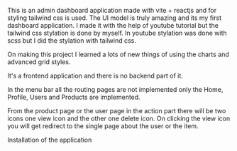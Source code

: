 This is an admin dashboard application made with vite + reactjs and for styling tailwind css is used. The UI model is truly amazing and its my first dashboard application. I made it with the help of youtube tutorial but the tailwind css stylation is done by myself. In youtube stylation was done with scss but I did the stylation with tailwind css.

On making this project I learned a lots of new things of using the charts and advanced grid styles.

It's a frontend application and there is no backend part of it.

In the menu bar all the routing pages are not implemented only the Home, Profile, Users and Products are implemented.

From the product page or the user page in the action part there will be two icons one view icon and the other one delete icon. On clicking the view icon you will get redirect to the single page about the user or the item.


Installation of the application
